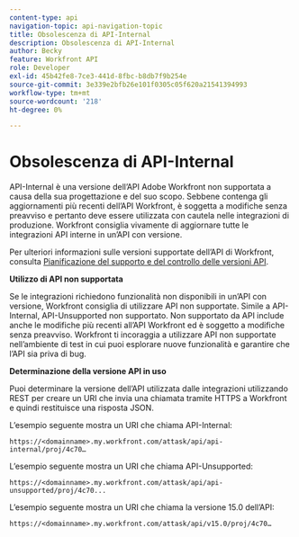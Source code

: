 ```yaml
---
content-type: api
navigation-topic: api-navigation-topic
title: Obsolescenza di API-Internal
description: Obsolescenza di API-Internal
author: Becky
feature: Workfront API
role: Developer
exl-id: 45b42fe8-7ce3-441d-8fbc-b8db7f9b254e
source-git-commit: 3e339e2bfb26e101f0305c05f620a21541394993
workflow-type: tm+mt
source-wordcount: '218'
ht-degree: 0%

---
```


# Obsolescenza di API-Internal

API-Internal è una versione dell’API Adobe Workfront non supportata a causa della sua progettazione e del suo scopo. Sebbene contenga gli aggiornamenti più recenti dell’API Workfront, è soggetta a modifiche senza preavviso e pertanto deve essere utilizzata con cautela nelle integrazioni di produzione. Workfront consiglia vivamente di aggiornare tutte le integrazioni API interne in un’API con versione.

Per ulteriori informazioni sulle versioni supportate dell’API di Workfront, consulta [Pianificazione del supporto e del controllo delle versioni API](../../wf-api/api/api-version-support-schedule.md).

**Utilizzo di API non supportata**

Se le integrazioni richiedono funzionalità non disponibili in un’API con versione, Workfront consiglia di utilizzare API non supportate. Simile a API-Internal, API-Unsupported non supportato. Non supportato da API include anche le modifiche più recenti all’API Workfront ed è soggetto a modifiche senza preavviso. Workfront ti incoraggia a utilizzare API non supportate nell’ambiente di test in cui puoi esplorare nuove funzionalità e garantire che l’API sia priva di bug.

**Determinazione della versione API in uso**

Puoi determinare la versione dell’API utilizzata dalle integrazioni utilizzando REST per creare un URI che invia una chiamata tramite HTTPS a Workfront e quindi restituisce una risposta JSON.

L’esempio seguente mostra un URI che chiama API-Internal:

```
https://<domainname>.my.workfront.com/attask/api/api-internal/proj/4c70…
```

L’esempio seguente mostra un URI che chiama API-Unsupported:

```
https://<domainname>.my.workfront.com/attask/api/api-unsupported/proj/4c70...
```

L’esempio seguente mostra un URI che chiama la versione 15.0 dell’API:

```
https://<domainname>.my.workfront.com/attask/api/v15.0/proj/4c70…
```
